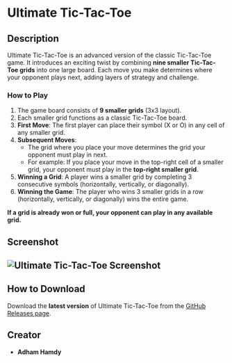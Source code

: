 # Ultimate Tic-Tac-Toe

## Description
Ultimate Tic-Tac-Toe is an advanced version of the classic Tic-Tac-Toe game. It introduces an exciting twist by combining **nine smaller Tic-Tac-Toe grids** into one large board. Each move you make determines where your opponent plays next, adding layers of strategy and challenge.

### How to Play
1. The game board consists of **9 smaller grids** (3x3 layout).
2. Each smaller grid functions as a classic Tic-Tac-Toe board.
3. **First Move**: The first player can place their symbol (X or O) in any cell of any smaller grid.
4. **Subsequent Moves**:
   - The grid where you place your move determines the grid your opponent must play in next.
   - For example: If you place your move in the top-right cell of a smaller grid, your opponent must play in the **top-right smaller grid**.
5. **Winning a Grid**: A player wins a smaller grid by completing 3 consecutive symbols (horizontally, vertically, or diagonally).
6. **Winning the Game**: The player who wins 3 smaller grids in a row (horizontally, vertically, or diagonally) wins the entire game.

**If a grid is already won or full, your opponent can play in any available grid.**

## Screenshot
![Ultimate Tic-Tac-Toe Screenshot](https://github.com/user-attachments/assets/7c37fd48-3e05-45c8-82b3-f01ba58c094f)
---

## How to Download
Download the **latest version** of Ultimate Tic-Tac-Toe from the [GitHub Releases page](https://github.com/adhamhamdy3/Ultimate-Tic-Tac-Toe/releases/).

## Creator
- **Adham Hamdy**

